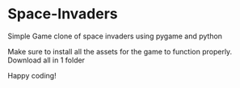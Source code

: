 # Space-Invaders
Simple Game clone of space invaders using pygame and python

Make sure to install all the assets for the game to function properly.
Download all in 1 folder

Happy coding!
